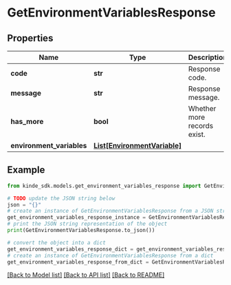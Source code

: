 # GetEnvironmentVariablesResponse


## Properties

Name | Type | Description | Notes
------------ | ------------- | ------------- | -------------
**code** | **str** | Response code. | [optional] 
**message** | **str** | Response message. | [optional] 
**has_more** | **bool** | Whether more records exist. | [optional] 
**environment_variables** | [**List[EnvironmentVariable]**](EnvironmentVariable.md) |  | [optional] 

## Example

```python
from kinde_sdk.models.get_environment_variables_response import GetEnvironmentVariablesResponse

# TODO update the JSON string below
json = "{}"
# create an instance of GetEnvironmentVariablesResponse from a JSON string
get_environment_variables_response_instance = GetEnvironmentVariablesResponse.from_json(json)
# print the JSON string representation of the object
print(GetEnvironmentVariablesResponse.to_json())

# convert the object into a dict
get_environment_variables_response_dict = get_environment_variables_response_instance.to_dict()
# create an instance of GetEnvironmentVariablesResponse from a dict
get_environment_variables_response_from_dict = GetEnvironmentVariablesResponse.from_dict(get_environment_variables_response_dict)
```
[[Back to Model list]](../README.md#documentation-for-models) [[Back to API list]](../README.md#documentation-for-api-endpoints) [[Back to README]](../README.md)


